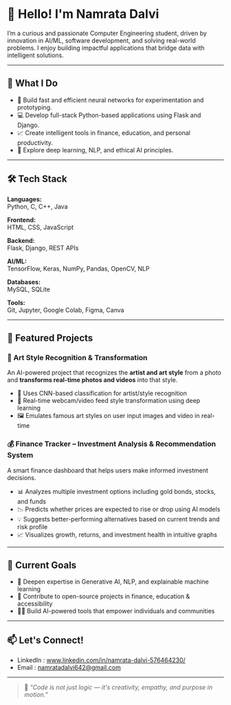 # 👋 Hello! I'm Namrata Dalvi

I’m a curious and passionate Computer Engineering student, driven by innovation in AI/ML, software development, and solving real-world problems. I enjoy building impactful applications that bridge data with intelligent solutions.

---

## 🔹 What I Do

- 🧠 Build fast and efficient neural networks for experimentation and prototyping.
- 💻 Develop full-stack Python-based applications using Flask and Django.
- 📈 Create intelligent tools in finance, education, and personal productivity.
- 🧬 Explore deep learning, NLP, and ethical AI principles.

---

## 🛠 Tech Stack

**Languages:**  
Python, C, C++, Java

**Frontend:**  
HTML, CSS, JavaScript

**Backend:**  
Flask, Django, REST APIs

**AI/ML:**  
TensorFlow, Keras, NumPy, Pandas, OpenCV, NLP 

**Databases:**  
MySQL, SQLite

**Tools:**  
Git, Jupyter, Google Colab, Figma, Canva

---

## 🚀 Featured Projects

### 🎨 Art Style Recognition & Transformation  
An AI-powered project that recognizes the **artist and art style** from a photo and **transforms real-time photos and videos** into that style.  
- 🧠 Uses CNN-based classification for artist/style recognition  
- 🎥 Real-time webcam/video feed style transformation using deep learning  
- 🖼️ Emulates famous art styles on user input images and video in real-time  
### 💰 Finance Tracker – Investment Analysis & Recommendation System  
A smart finance dashboard that helps users make informed investment decisions.  
- 📊 Analyzes multiple investment options including gold bonds, stocks, and funds  
- 📉 Predicts whether prices are expected to rise or drop using AI models  
- 💡 Suggests better-performing alternatives based on current trends and risk profile  
- 📈 Visualizes growth, returns, and investment health in intuitive graphs  

---

## 🎯 Current Goals

- 🚀 Deepen expertise in Generative AI, NLP, and explainable machine learning  
- 🤝 Contribute to open-source projects in finance, education & accessibility  
- 👩‍💻 Build AI-powered tools that empower individuals and communities  

---

## 📫 Let's Connect!

- LinkedIn : www.linkedin.com/in/namrata-dalvi-576464230/  
- Email : namratadalvi642@gmail.com 

---

> 🌟 *"Code is not just logic — it's creativity, empathy, and purpose in motion."*
